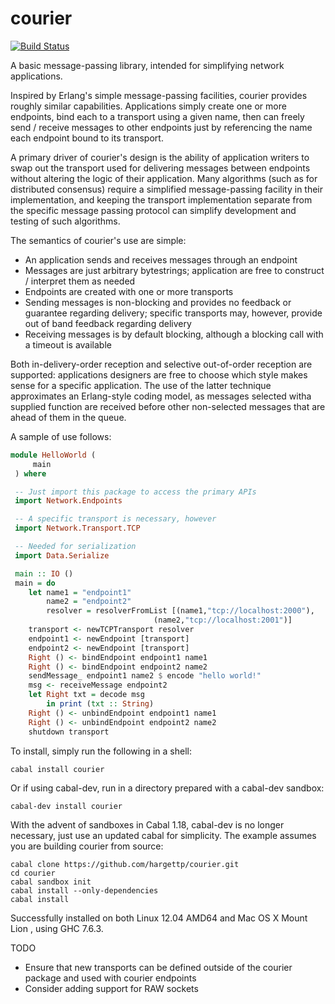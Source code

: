 courier
=======

[![Build Status](https://travis-ci.org/hargettp/courier.svg?branch=master)](https://travis-ci.org/hargettp/courier)

A basic message-passing library, intended for simplifying network applications.

Inspired by Erlang's simple message-passing facilities, courier provides roughly similar capabilities.  Applications simply 
create one or more endpoints, bind each to a transport using a given name, then can freely send / receive messages to
other endpoints just by referencing the name each endpoint bound to its transport.

A primary driver of courier's design is the ability of application writers to swap out the transport used for
delivering messages between endpoints without altering the logic of their application.  Many algorithms (such as for
distributed consensus) require a simplified message-passing facility in their implementation, and keeping the
transport implementation separate from the specific message passing protocol can simplify development and testing of
such algorithms.

The semantics of courier's use are simple:

 * An application sends and receives messages through an endpoint
 * Messages are just arbitrary bytestrings; application are free to construct / interpret them as needed
 * Endpoints are created with one or more transports
 * Sending messages is non-blocking and provides no feedback or guarantee regarding delivery; specific transports may, 
   however, provide out of band feedback regarding delivery
 * Receiving messages is by default blocking, although a blocking call with a timeout is available

Both in-delivery-order reception and selective out-of-order reception are supported: applications designers
are free to choose which style makes sense for a specific application.  The use of the latter technique
approximates an Erlang-style coding model, as messages selected witha supplied function are received before
other non-selected messages that are ahead of them in the queue.

A sample of use follows:

```haskell
module HelloWorld (
     main
 ) where

 -- Just import this package to access the primary APIs
 import Network.Endpoints

 -- A specific transport is necessary, however
 import Network.Transport.TCP

 -- Needed for serialization
 import Data.Serialize

 main :: IO ()
 main = do
    let name1 = "endpoint1"
        name2 = "endpoint2"
        resolver = resolverFromList [(name1,"tcp://localhost:2000"),
                                (name2,"tcp://localhost:2001")]
    transport <- newTCPTransport resolver
    endpoint1 <- newEndpoint [transport]
    endpoint2 <- newEndpoint [transport]
    Right () <- bindEndpoint endpoint1 name1
    Right () <- bindEndpoint endpoint2 name2
    sendMessage_ endpoint1 name2 $ encode "hello world!"
    msg <- receiveMessage endpoint2
    let Right txt = decode msg
        in print (txt :: String)
    Right () <- unbindEndpoint endpoint1 name1
    Right () <- unbindEndpoint endpoint2 name2
    shutdown transport   
```

To install, simply run the following in a shell:

```
cabal install courier
```

Or if using cabal-dev, run in a directory prepared with a cabal-dev sandbox:

```
cabal-dev install courier
```

With the  advent of sandboxes in Cabal 1.18, cabal-dev is no longer necessary,
just use an updated cabal for simplicity. The example assumes you are building
courier from source:

```
cabal clone https://github.com/hargettp/courier.git
cd courier
cabal sandbox init
cabal install --only-dependencies
cabal install
```

Successfully installed on both Linux 12.04 AMD64 and Mac OS X Mount Lion , using GHC 7.6.3.

TODO

 * Ensure that new transports can be defined outside of the courier package and used with courier endpoints
 * Consider adding support for RAW sockets
